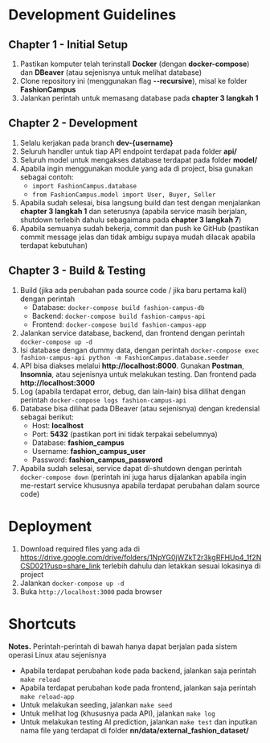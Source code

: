 # Development Guidelines

## Chapter 1 - Initial Setup

1. Pastikan komputer telah terinstall **Docker** (dengan **docker-compose**) dan **DBeaver** (atau sejenisnya untuk melihat database)
2. Clone repository ini (menggunakan flag **--recursive**), misal ke folder **FashionCampus**
3. Jalankan perintah untuk memasang database pada **chapter 3 langkah 1**

## Chapter 2 - Development

1. Selalu kerjakan pada branch **dev-{username}**
2. Seluruh handler untuk tiap API endpoint terdapat pada folder **api/**
3. Seluruh model untuk mengakses database terdapat pada folder **model/**
4. Apabila ingin menggunakan module yang ada di project, bisa gunakan sebagai contoh:
    - `import FashionCampus.database`
    - `from FashionCampus.model import User, Buyer, Seller`
5. Apabila sudah selesai, bisa langsung build dan test dengan menjalankan **chapter 3 langkah 1** dan seterusnya (apabila service masih berjalan, shutdown terlebih dahulu sebagaimana pada **chapter 3 langkah 7**)
6. Apabila semuanya sudah bekerja, commit dan push ke GitHub (pastikan commit message jelas dan tidak ambigu supaya mudah dilacak apabila terdapat kebutuhan)

## Chapter 3 - Build & Testing

1. Build (jika ada perubahan pada source code / jika baru pertama kali) dengan perintah
    - Database: `docker-compose build fashion-campus-db`
    - Backend: `docker-compose build fashion-campus-api`
    - Frontend: `docker-compose build fashion-campus-app`
2. Jalankan service database, backend, dan frontend dengan perintah `docker-compose up -d`
3. Isi database dengan dummy data, dengan perintah `docker-compose exec fashion-campus-api python -m FashionCampus.database.seeder`
4. API bisa diakses melalui **http://localhost:8000**. Gunakan **Postman**, **Insomnia**, atau sejenisnya untuk melakukan testing. Dan frontend pada **http://localhost:3000**
5. Log (apabila terdapat error, debug, dan lain-lain) bisa dilihat dengan perintah `docker-compose logs fashion-campus-api`
6. Database bisa dilihat pada DBeaver (atau sejenisnya) dengan kredensial sebagai berikut:
    - Host: **localhost**
    - Port: **5432** (pastikan port ini tidak terpakai sebelumnya)
    - Database: **fashion_campus**
    - Username: **fashion_campus_user**
    - Password: **fashion_campus_password**
7. Apabila sudah selesai, service dapat di-shutdown dengan perintah `docker-compose down` (perintah ini juga harus dijalankan apabila ingin me-restart service khususnya apabila terdapat perubahan dalam source code)

# Deployment

1. Download required files yang ada di https://drive.google.com/drive/folders/1NpYG0jWZkT2r3kgRFHUp4_1f2NCSD021?usp=share_link terlebih dahulu dan letakkan sesuai lokasinya di project
2. Jalankan `docker-compose up -d`
3. Buka `http://localhost:3000` pada browser

# Shortcuts

**Notes.** Perintah-perintah di bawah hanya dapat berjalan pada sistem operasi Linux atau sejenisnya

- Apabila terdapat perubahan kode pada backend, jalankan saja perintah `make reload`
- Apabila terdapat perubahan kode pada frontend, jalankan saja perintah `make reload-app`
- Untuk melakukan seeding, jalankan `make seed`
- Untuk melihat log (khususnya pada API), jalankan `make log`
- Untuk melakukan testing AI prediction, jalankan `make test` dan inputkan nama file yang terdapat di folder **nn/data/external_fashion_dataset/**
